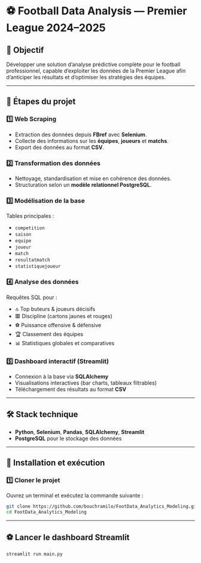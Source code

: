 # ⚽ Football Data Analysis — Premier League 2024–2025

## 🎯 Objectif
Développer une solution d’analyse prédictive complète pour le football professionnel, capable d’exploiter les données de la Premier League afin d’anticiper les résultats et d’optimiser les stratégies des équipes.

---

## 🧩 Étapes du projet

### 1️⃣ Web Scraping
- Extraction des données depuis **FBref** avec **Selenium**.
- Collecte des informations sur les **équipes**, **joueurs** et **matchs**.
- Export des données au format **CSV**.

### 2️⃣ Transformation des données
- Nettoyage, standardisation et mise en cohérence des données.
- Structuration selon un **modèle relationnel PostgreSQL**.

### 3️⃣ Modélisation de la base
Tables principales :  
- `competition`  
- `saison`  
- `equipe`  
- `joueur`  
- `match`  
- `resultatmatch`  
- `statistiquejoueur`  

### 4️⃣ Analyse des données
Requêtes SQL pour :  
- 🔝 Top buteurs & joueurs décisifs  
- 🟥 Discipline (cartons jaunes et rouges)  
- ⚽ Puissance offensive & défensive  
- 🏆 Classement des équipes  
- 📊 Statistiques globales et comparatives  

### 5️⃣ Dashboard interactif (Streamlit)
- Connexion à la base via **SQLAlchemy**  
- Visualisations interactives (bar charts, tableaux filtrables)  
- Téléchargement des résultats au format **CSV**

---

## 🛠️ Stack technique
- **Python**, **Selenium**, **Pandas**, **SQLAlchemy**, **Streamlit**  
- **PostgreSQL** pour le stockage des données  

---

## 🚀 Installation et exécution

### 1️⃣ Cloner le projet
Ouvrez un terminal et exécutez la commande suivante :

```bash
git clone https://github.com/bouchramilo/FootData_Analytics_Modeling.git
cd FootData_Analytics_Modeling
```

---

## ⚽ Lancer le dashboard Streamlit

```bash
streamlit run main.py
```
